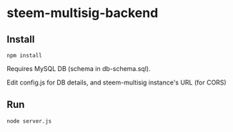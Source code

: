 # steem-multisig-backend

## Install

```
npm install
```

Requires MySQL DB (schema in db-schema.sql).

Edit config.js for DB details, and steem-multisig instance's URL (for CORS)

## Run

```
node server.js
```
